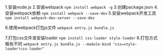 1.安装node.js
2.安装webpack
`npm install webpack -g`
3.创建package.json
4.安装webpack依赖
`npm install webpack --save-dev`
5.安装webpack开发工具
`npm install webpack-dev-server --save-dev`

6.使用webpack打包js文件
`webpack entry.js bundle.js`

7.打包css文件发安装loader
`npm install css-loader style-loader`
8.打包方式略有不同
`webpack entry.js bundle.js --module-bind "css=style-loader!css-loader"`